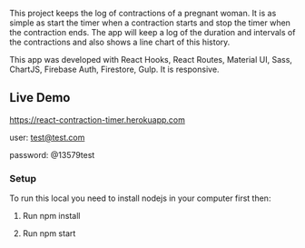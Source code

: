 This project keeps the log of contractions of a pregnant woman. It is as simple as start the timer when a contraction starts and stop the timer when the contraction ends. The app will keep a log of the duration and intervals of the contractions and also shows a line chart of this history.

This app was developed with React Hooks, React Routes, Material UI, Sass, ChartJS, Firebase Auth, Firestore, Gulp. It is responsive.

## Live Demo

https://react-contraction-timer.herokuapp.com

user: test@test.com

password: @13579test

### Setup

To run this local you need to install nodejs in your computer first then:

1. Run npm install

2. Run npm start
